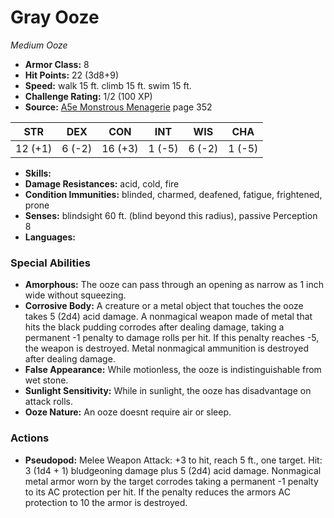 # Gray Ooze

*Medium* *Ooze*

- **Armor Class:** 8
- **Hit Points:** 22 (3d8+9)
- **Speed:** walk 15 ft. climb 15 ft. swim 15 ft.
- **Challenge Rating:** 1/2 (100 XP)
- **Source:** [A5e Monstrous Menagerie](https://enpublishingrpg.com/products/level-up-monstrous-menagerie-a5e) page 352

| STR | DEX | CON | INT | WIS | CHA |
| --- | --- | --- | --- | --- | --- |
| 12 (+1) | 6 (-2) | 16 (+3) | 1 (-5) | 6 (-2) | 1 (-5) |

- **Skills:** 
- **Damage Resistances:** acid, cold, fire
- **Condition Immunities:** blinded, charmed, deafened, fatigue, frightened, prone
- **Senses:** blindsight 60 ft. (blind beyond this radius), passive Perception 8
- **Languages:** 

### Special Abilities

- **Amorphous:** The ooze can pass through an opening as narrow as 1 inch wide without squeezing.
- **Corrosive Body:** A creature or a metal object that touches the ooze takes 5 (2d4) acid damage. A nonmagical weapon made of metal that hits the black pudding corrodes after dealing damage, taking a permanent -1 penalty to damage rolls per hit. If this penalty reaches -5, the weapon is destroyed. Metal nonmagical ammunition is destroyed after dealing damage.
- **False Appearance:** While motionless, the ooze is indistinguishable from wet stone.
- **Sunlight Sensitivity:** While in sunlight, the ooze has disadvantage on attack rolls.
- **Ooze Nature:** An ooze doesnt require air or sleep.

### Actions

- **Pseudopod:** Melee Weapon Attack: +3 to hit, reach 5 ft., one target. Hit: 3 (1d4 + 1) bludgeoning damage plus 5 (2d4) acid damage. Nonmagical metal armor worn by the target corrodes  taking a permanent -1 penalty to its AC protection per hit. If the penalty reduces the armors AC protection to 10  the armor is destroyed.


